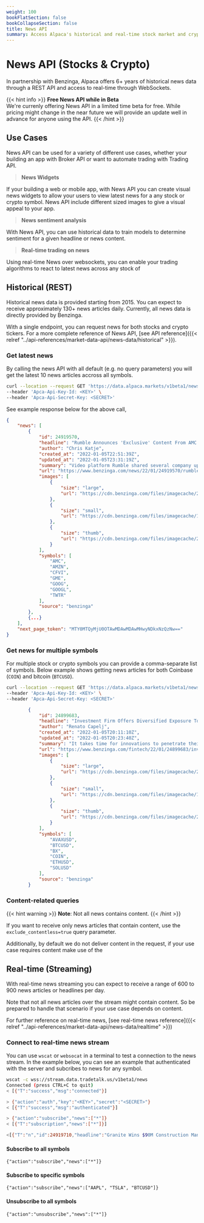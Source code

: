 ```yaml
---
weight: 100
bookFlatSection: false
bookCollapseSection: false
title: News API
summary: Access Alpaca's historical and real-time stock market and crypto news through REST API and WebSocket.
---
```


# News API (Stocks & Crypto)

In partnership with Benzinga, Alpaca offers 6+ years of historical news data through a REST API and access to real-time through WebSockets.

{{< hint info >}}
**Free News API while in Beta**  
We're currenly offering News API in a limited time beta for free. While pricing might change in the
near future we will provide an update well in advance for anyone using the API.
{{< /hint >}}

## **Use Cases**

News API can be used for a variety of different use cases, whether your building an app with Broker API or want to automate trading with Trading API.

> **News Widgets**

If your building a web or mobile app, with News API you can create visual news widgets to allow your users to view latest news for a any stock or crypto symbol. News API include different sized images to
give a visual appeal to your app.

> **News sentiment analysis**

With News API, you can use historical data to train models to determine sentiment for a given headline or news content.

> **Real-time trading on news**

Using real-time News over websockets, you can enable your trading algorithms to react to latest news across any stock of 



## **Historical (REST)**

Historical news data is provided starting from 2015. You can expect to receive approximately 130+ news articles daily. Currently, all news data is directly provided by Benzinga.

With a single endpoint, you can request news for both stocks and crypto tickers. For a more complete reference of News API, [see API reference]({{< relref "../api-references/market-data-api/news-data/historical" >}}).

### Get latest news

By calling the news API with all default (e.g. no query parameters) you will get the latest 10 news articles accross all symbols.

```bash
curl --location --request GET 'https://data.alpaca.markets/v1beta1/news' \
--header 'Apca-Api-Key-Id: <KEY>' \
--header 'Apca-Api-Secret-Key: <SECRET>'
```

See example response below for the above call,

```json
{
    "news": [
        {
            "id": 24919570,
            "headline": "Rumble Announces 'Exclusive' Content From AMC Ape Matt Kohrs And Rand Paul, Record Site Numbers Revealed",
            "author": "Chris Katje",
            "created_at": "2022-01-05T22:51:39Z",
            "updated_at": "2022-01-05T23:31:19Z",
            "summary": "Video platform Rumble shared several company updates Wednesday, including new user metrics.",
            "url": "https://www.benzinga.com/news/22/01/24919570/rumble-announces-amc-ape-matt-kohrs-and-rand-paul-joining-record-site-numbers-revealed",
            "images": [
                {
                    "size": "large",
                    "url": "https://cdn.benzinga.com/files/imagecache/2048x1536xUP/images/story/2012/mattkohrsonrumble.png"
                },
                {
                    "size": "small",
                    "url": "https://cdn.benzinga.com/files/imagecache/1024x768xUP/images/story/2012/mattkohrsonrumble.png"
                },
                {
                    "size": "thumb",
                    "url": "https://cdn.benzinga.com/files/imagecache/250x187xUP/images/story/2012/mattkohrsonrumble.png"
                }
            ],
            "symbols": [
                "AMC",
                "AMZN",
                "CFVI",
                "GME",
                "GOOG",
                "GOOGL",
                "TWTR"
            ],
            "source": "benzinga"
        },
        {...}
    ],
    "next_page_token": "MTY0MTQyMjU0OTAwMDAwMDAwMHwyNDkxNzQzNw=="
}
```

### Get news for multiple symbols

For multiple stock or crypto symbols you can provide a comma-separate list of symbols. Below example shows getting news articles for both Coinbase (`COIN`) and bitcoin (`BTCUSD`).

```bash
curl --location --request GET 'https://data.alpaca.markets/v1beta1/news?symbols=COIN,BTCUSD' \
--header 'Apca-Api-Key-Id: <KEY>' \
--header 'Apca-Api-Secret-Key: <SECRET>'
```

```json
        {
            "id": 24899683,
            "headline": "Investment Firm Offers Diversified Exposure To Crypto Innovations: Bitcoin, Solana, Avalanche And More",
            "author": "Renato Capelj",
            "created_at": "2022-01-05T20:11:10Z",
            "updated_at": "2022-01-05T20:23:40Z",
            "summary": "It takes time for innovations to penetrate their target markets. The rate of adoption is best characterized by the s-curve, a mathematical graph that plots growth against time.\n\nAt the outset, growth is slow in relation to the time that passes. With time, however, growth accelerates rapidly as the majority adopt the innovation.",
            "url": "https://www.benzinga.com/fintech/22/01/24899683/investment-firm-offers-diversified-exposure-to-crypto-innovations-bitcoin-solana-avalanche-and-more",
            "images": [
                {
                    "size": "large",
                    "url": "https://cdn.benzinga.com/files/imagecache/2048x1536xUP/images/story/2012/cover_photo_66.png"
                },
                {
                    "size": "small",
                    "url": "https://cdn.benzinga.com/files/imagecache/1024x768xUP/images/story/2012/cover_photo_66.png"
                },
                {
                    "size": "thumb",
                    "url": "https://cdn.benzinga.com/files/imagecache/250x187xUP/images/story/2012/cover_photo_66.png"
                }
            ],
            "symbols": [
                "AVAXUSD",
                "BTCUSD",
                "BX",
                "COIN",
                "ETHUSD",
                "SOLUSD"
            ],
            "source": "benzinga"
        }
```

### Content-related queries

{{< hint warning >}}
**Note**: Not all news contains content.
{{< /hint >}}

If you want to receive only news articles that contain content, use the `exclude_contentless=true` query parameter.

Additionally, by default we do not deliver content in the request, if your use case requires content make use of the 

## **Real-time (Streaming)**

With real-time news streaming you can expect to receive a range of 600 to 900 news articles or headlines per day.

Note that not all news articles over the stream might contain content. So be prepared to handle that scenario if your use case depends on content.

For further reference on real-time news, [see real-time news reference]({{< relref "../api-references/market-data-api/news-data/realtime" >}})

### Connect to real-time news stream

You can use `wscat` or `websocat` in a terminal to test a connection to the news stream. In the example below, you can see an example that authenticated with the server and subcribes to news for
any symbol.

```bash
wscat -c wss://stream.data.tradetalk.us/v1beta1/news
Connected (press CTRL+C to quit)
< [{"T":"success","msg":"connected"}]

> {"action":"auth","key":"<KEY>","secret":"<SECRET>"}
< [{"T":"success","msg":"authenticated"}]

> {"action":"subscribe","news":["*"]}
< [{"T":"subscription","news":["*"]}]

<[{"T":"n","id":24919710,"headline":"Granite Wins $90M Construction Manager/General Contractor Project In Northern California","summary":"Granite (NYSE:GVA) announced today that it has been selected by the California Department of Transportation (Caltrans) as the Construction Manager/General Contractor (CM/GC) for the approximately $90 million State Route","author":"Benzinga Newsdesk","created_at":"2022-01-05T22:30:29Z","updated_at":"2022-01-05T22:30:30Z","url":"https://www.benzinga.com/news/22/01/24919710/granite-wins-90m-construction-managergeneral-contractor-project-in-northern-california","content":"\u003cp\u003eGranite (NYSE:...","symbols":["GVA"],"source":"benzinga"}]

``` 

#### Subscribe to all symbols

`{"action":"subscribe","news":["*"]}`

#### Subscribe to specific symbols

`{"action":"subscribe","news":["AAPL", "TSLA", "BTCUSD"]}`

#### Unsubscribe to all symbols

`{"action":"unsubscribe","news":["*"]}`
